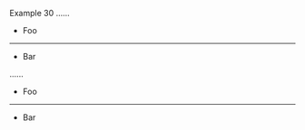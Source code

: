 Example 30
......

* Foo
* * *
* Bar

......

<ul>
<li>Foo</li>
</ul>
<hr />
<ul>
<li>Bar</li>
</ul>
